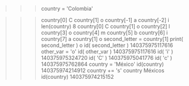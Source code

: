 >>> country = 'Colombia'

>>> country[0]
C
>>> country[1]
o
>>> country[-1]
a
>>> country[-2]
i
>>> len(country)
8
>>> country[0]
C
>>> country[1]
o
>>> country[2]
l
>>> country[3]
o
>>> country[4]
m
>>> country[5]
b
>>> country[6]
i
>>> country[7]
a
>>> country[1]
o
>>> second_letter = country[1]
>>> print( second_letter )
o
>>> id( second_letter )
140375975117616
>>> other_var = 'o'
>>> id( other_var )
140375975117616
>>> id( 'i' )
140375975324720
>>> id( 'C' )
140375975041776
>>> id( 'c' )
140375975762864
>>> country = 'México'
>>> id(country)
140375974214912
>>> country += 's'
>>> country
Méxicos
>>> id(country)
140375974215152
